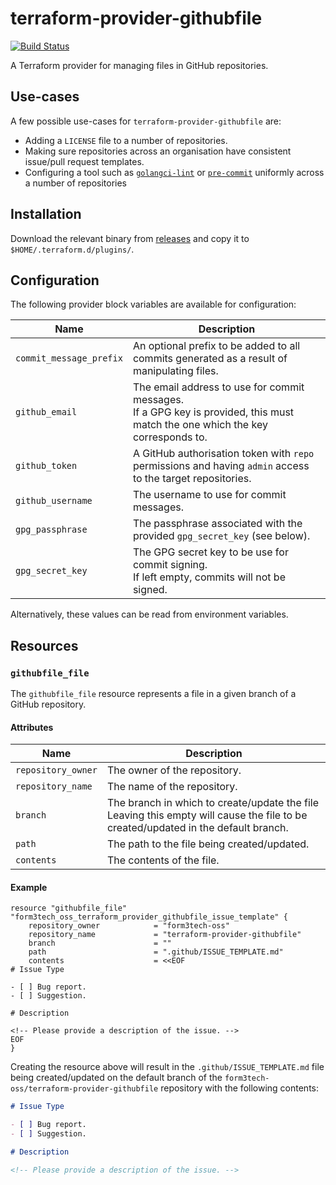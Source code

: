 # terraform-provider-githubfile

[![Build Status](https://travis-ci.com/form3tech-oss/terraform-provider-githubfile.svg?branch=master)](https://travis-ci.com/form3tech-oss/terraform-provider-githubfile)

A Terraform provider for managing files in GitHub repositories.

## Use-cases

A few possible use-cases for `terraform-provider-githubfile` are:

* Adding a `LICENSE` file to a number of repositories.
* Making sure repositories across an organisation have consistent issue/pull request templates.
* Configuring a tool such as [`golangci-lint`](https://github.com/golangci/golangci-lint) or [`pre-commit`](https://pre-commit.com/) uniformly across a number of repositories

## Installation

Download the relevant binary from [releases](https://github.com/form3tech-oss/terraform-provider-github-file/releases) and copy it to `$HOME/.terraform.d/plugins/`.

## Configuration

The following provider block variables are available for configuration:

| Name | Description |
| ---- | ----------- |
| `commit_message_prefix` | An optional prefix to be added to all commits generated as a result of manipulating files. |
| `github_email` | The email address to use for commit messages.<br>If a GPG key is provided, this must match the one which the key corresponds to. |
| `github_token` | A GitHub authorisation token with `repo` permissions and having `admin` access to the target repositories. |
| `github_username` | The username to use for commit messages. |
| `gpg_passphrase` | The passphrase associated with the provided `gpg_secret_key` (see below). |
| `gpg_secret_key` | The GPG secret key to be use for commit signing.<br>If left empty, commits will not be signed. |

Alternatively, these values can be read from environment variables.

## Resources

### `githubfile_file`

The `githubfile_file` resource represents a file in a given branch of a GitHub repository.

#### Attributes

| Name | Description |
| ---- | ----------- |
| `repository_owner` | The owner of the repository. |
| `repository_name` | The name of the repository. |
| `branch` | The branch in which to create/update the file<br>Leaving this empty will cause the file to be created/updated in the default branch. |
| `path` | The path to the file being created/updated. |
| `contents` | The contents of the file. |

#### Example

```hcl
resource "githubfile_file" "form3tech_oss_terraform_provider_githubfile_issue_template" {
    repository_owner            = "form3tech-oss"
    repository_name             = "terraform-provider-githubfile"
    branch                      = ""
    path                        = ".github/ISSUE_TEMPLATE.md"
    contents                    = <<EOF
# Issue Type

- [ ] Bug report.
- [ ] Suggestion.

# Description

<!-- Please provide a description of the issue. -->
EOF
}
```

Creating the resource above will result in the `.github/ISSUE_TEMPLATE.md` file being created/updated on the default branch of the `form3tech-oss/terraform-provider-githubfile` repository with the following contents:

```markdown
# Issue Type

- [ ] Bug report.
- [ ] Suggestion.

# Description

<!-- Please provide a description of the issue. -->
```
